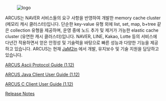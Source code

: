 &emsp;&nbsp;&nbsp;&nbsp;&nbsp;&nbsp;&nbsp;![logo](/images/arcus_logo_b_75.png)

ARCUS는 NAVER 서비스들의 요구 사항을 반영하여 개발한 memory cache cluster (메모리 캐시 클러스터)입니다.
단순한 key-value 유형 외에 list, set, map, b+tree 같은 collection 유형을 제공하며, 운영 중에 노드 추가 및 제거가 가능한 elastic cache cluster (유연한 캐시 클러스터)입니다. NAVER, LINE, Kakao, Lotte 등의 서비스에 다년간
적용하면서 얻은 안정성 및 기술력을 바탕으로 빠른 성능과 다양한 기능을 제공하고 있습니다. ARCUS는 현재
[JaM2in](http://www.jam2in.com) 에서 개발, 유지보수 및 기술 지원을 담당하고 있습니다.

[ARCUS Ascii Protocol Guide (1.12)](/arcus-server/ARCUS-Server-Ascii-Protocol/1.12/ch01-arcus-basic-concept.md)

[ARCUS Java Client User Guide (1.12)](arcus-java-client/1.12/arcus-java-client-getting-started.md)

[ARCUS C Client User Guide (1.12)](arcus-c-client/1.12/01-arcus-cloud-basics.md)

[Release Notes](release-notes/README.md)
